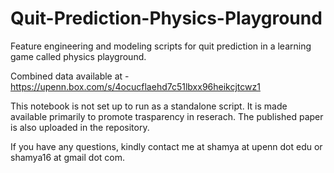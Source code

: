 # Quit-Prediction-Physics-Playground
Feature engineering and modeling scripts for quit prediction in a learning game called physics playground.

Combined data available at - https://upenn.box.com/s/4ocucflaehd7c51lbxx96heikcjtcwz1

This notebook is not set up to run as a standalone script. It is made available primarily to promote trasparency in reserach. The published paper is also uploaded in the repository. 

If you have any questions, kindly contact me at shamya at upenn dot edu or shamya16 at gmail dot com.
